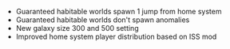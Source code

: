 - Guaranteed habitable worlds spawn 1 jump from home system
- Guaranteed habitable worlds don't spawn anomalies
- New galaxy size 300 and 500 setting
- Improved home system player distribution based on ISS mod